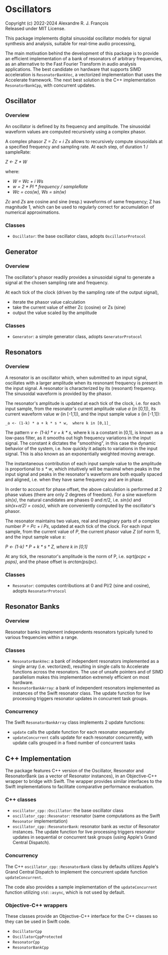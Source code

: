 # Oscillators

Copyright (c) 2022-2024 Alexandre R. J. François  
Released under MIT License.

This package implements digital sinusoidal oscillator models for signal synthesis and analysis, suitable for real-time audio processing,

The main motivation behind the development of this package is to provide an efficient implementation of a bank of resonators of arbitrary frequencies, as an alternative to the Fast Fourier Transform in audio analysis applications. The best candidate on hardware that supports SIMD acceleration is `ResonatorBankVec`, a vectorized implementation that uses the Accelerate framework. The next best solution is the C++ implementation `ResonatorBankCpp`, with concurrent updates.

## Oscillator

### Overview

An oscillator is defined by its frequency and amplitude.
The sinusoidal waveform values are computed recursively using a complex phasor.

A complex phasor _Z = Zc + i Zs_ allows to recursively compute sinusoidals at a specified frequency and sampling rate.
At each step, of duration 1 / sampleRate:

_Z <- Z * W_

where:
  - _W = Wc + i Ws_
  - _w = 2 * PI * frequency / sampleRate_
  - _Wc = cos(w), Ws = sin(w)_
  
_Zc_ and _Zs_ are cosine and sine (resp.) waveforms of same frequency; Z has magnitude 1, which can be used to regularly correct for accumulation of numerical approximations.
  
### Classes

- `Oscillator`: the base oscillator class, adopts `OscillatorProtocol`

## Generator

### Overview

The oscillator's phasor readily provides a sinusoidal signal to generate a signal at the chosen sampling rate and frequency.

At each tick of the clock (driven by the sampling rate of the output signal),
- iterate the phasor value calculation
- take the current value of either Zc (cosine) or Zs (sine)
- output the value scaled by the amplitude 

### Classes

- `Generator`: a simple generator class, adopts `GeneratorProtocol`

## Resonators

### Overview

A resonator is an oscillator which, when submitted to an input signal, oscillates with a larger amplitude when its resnonant frequency is present in the input signal. A resonator is characterized by its (resonant) frequency. The sinusoidal waveform is provided by the phasor.

The resonator's amplitude is updated at each tick of the clock, i.e. for each input sample, from the resonator's current amplitude value _a_ (in [0,1]), its current waveform value _w_ (in [-1,1]), and the input sample value _s_ (in [-1,1]):  

    _a <- (1-k) * a + k * s * w,  where k in [0,1]_

The pattern _v <- (1-k) * v + k * s_, where k is a constant in [0,1], is known as a low-pass filter, as it smooths out high frequency variations in the input signal. The constant _k_ dictates the "smoothing", in this case the dynamic behavior of the system, i.e. how quickly it adapts to variations in the input signal. This is also known as an exponentially weighted moving average.

The instantaneous contribution of each input sample value to the amplitude is proportional to _s * w_, which intuitively will be maximal when peaks in the input signal and peaks in the resonator's waveform are both equally spaced and aligned, i.e. when they have same frequency and are in phase.

In order to account for phase offset, the above calculation is performed at 2 phase values (there are only 2 degrees of freedom). For a sine waveform _sin(x)_, the natural candidates are phases 0 and 𝜋/2, i.e. _sin(x)_ and _sin(x+𝜋/2) = cos(x)_, which are conveniently computed by the oscillator's phasor.

The resonator maintains two values, real and imaginary parts of a complex number _P = Pc + i Ps_, updated at each tick of the clock. For each input sample, from the current value of _P_, the current phasor value _Z_ (of norm 1), and the input sample value _s_:

_P <- (1-k) * P + k * s * Z,  where k in [0,1]_

At any tick, the resonator's amplitude is the norm of P, i.e. _sqrt(pc*pc + ps*ps)_, and the phase offset is _arctan(ps/pc)_.

### Classes

- `Resonator`: computes contributions at 0 and PI/2 (sine and cosine), adopts `ResonatorProtocol`

## Resonator Banks

### Overview

Resonator banks implement independents resonators typically tuned to various frequencies within a range.

### Classes

- `ResonatorBankVec`: a bank of independent resonators implemented as a single array (i.e. vectorized), resulting in single calls to Accelerate functions across the resonators. The use of unsafe pointers and of SIMD parallelism makes this implementation extremely efficient on most hardware.
- `ResonatorBankArray`: a bank of independent resonators implemented as instances of the Swift resonator class. The update function for live processing triggers resonator updates in concurrent task groups.

### Concurrency

The Swift `ResonatorBankArray` class implements 2 update functions:
- `update` calls the update function for each resonator sequentially
- `updateConcurrent` calls update for each resonator concurrently, with update calls grouped in a fixed number of concurrent tasks

## C++ Implementation

The package features C++ version of the Oscillator, Resonator and ResonatorBank (as a vector of Resonator instances), in an Objective-C++ wrapper to bridge with Swift. The wrapper provides similar interfaces to the Swift implementations to facilitate comparative performance evaluation.

### C++ classes

- `oscillator_cpp::Oscillator`: the base oscillator class
- `oscillator_cpp::Resonator`: resonator (same computations as the Swift `Resonator` implementation)
- `oscillator_cpp::ResonatorBank`: resonator bank as vector of Resonator instances. The update function for live processing triggers resonator updates in sequential or concurrent task groups (using Apple's Grand Central Dispatch).

### Concurrency

The C++ `oscillator_cpp::ResonatorBank` class by defaults utilizes Apple's Grand Central Dispatch to implement the concurrent update function `updateConcurrent`.

The code also provides a sample implementation of the `updateConcurrent` function utilizing `std::async`, which is not used by default.

### Objective-C++ wrappers

These classes provide an Objective-C++ interface for the C++ classes so they can be used in Swift code.

- `OscillatorCpp`
- `OscillatorCppProtected`
- `ResonatorCpp`
- `ResonatorBankCpp`
